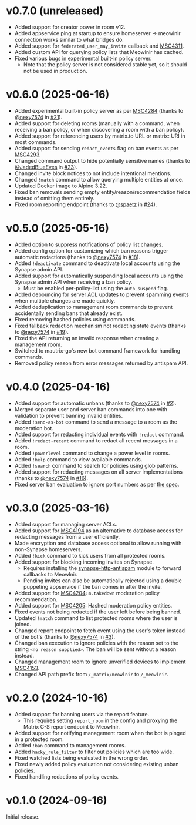 # v0.7.0 (unreleased)

* Added support for creator power in room v12.
* Added appservice ping at startup to ensure homeserver -> meowlnir connection
  works similar to what bridges do.
* Added support for `federated_user_may_invite` callback and [MSC4311].
* Added custom API for querying policy lists that Meowlnir has cached.
* Fixed various bugs in experimental built-in policy server.
  * Note that the policy server is not considered stable yet, so it should
    not be used in production.

[MSC4311]: https://github.com/matrix-org/matrix-spec-proposals/pull/4311

# v0.6.0 (2025-06-16)

* Added experimental built-in policy server as per [MSC4284]
  (thanks to [@nexy7574] in [#21]).
* Added support for deleting rooms (manually with a command, when receiving
  a ban policy, or when discovering a room with a ban policy).
* Added support for referencing users by matrix.to URL or matrix: URI in
  most commands.
* Added support for sending `redact_events` flag on ban events as per [MSC4293].
* Changed command output to hide potentially sensitive names
  (thanks to [@JadedBlueEyes] in [#23]).
* Changed invite block notices to not include intentional mentions.
* Changed `!match` command to allow querying multiple entities at once.
* Updated Docker image to Alpine 3.22.
* Fixed ban removals sending empty entity/reason/recommendation fields instead
  of omitting them entirely.
* Fixed room reporting endpoint (thanks to [@spaetz] in [#24]).

[MSC4284]: https://github.com/matrix-org/matrix-spec-proposals/pull/4284
[MSC4293]: https://github.com/matrix-org/matrix-spec-proposals/pull/4293
[#21]: https://github.com/maunium/meowlnir/pull/21
[#23]: https://github.com/maunium/meowlnir/pull/23
[#24]: https://github.com/maunium/meowlnir/pull/24
[@spaetz]: https://github.com/spaetz
[@JadedBlueEyes]: https://github.com/JadedBlueEyes

# v0.5.0 (2025-05-16)

* Added option to suppress notifications of policy list changes.
* Added config option for customizing which ban reasons trigger automatic
  redactions (thanks to [@nexy7574] in [#18]).
* Added `!deactivate` command to deactivate local accounts using the Synapse
  admin API.
* Added support for automatically suspending local accounts using the Synapse
  admin API when receiving a ban policy.
  * Must be enabled per-policy-list using the `auto_suspend` flag.
* Added debouncing for server ACL updates to prevent spamming events when
  multiple changes are made quickly.
* Added deduplication to management room commands to prevent accidentally
  sending bans that already exist.
* Fixed removing hashed policies using commands.
* Fixed fallback redaction mechanism not redacting state events
  (thanks to [@nexy7574] in [#19]).
* Fixed the API returning an invalid response when creating a management room.
* Switched to mautrix-go's new bot command framework for handling commands.
* Removed policy reason from error messages returned by antispam API.

[#18]: https://github.com/maunium/meowlnir/pull/18
[#19]: https://github.com/maunium/meowlnir/pull/19

# v0.4.0 (2025-04-16)

* Added support for automatic unbans (thanks to [@nexy7574] in [#2]).
* Merged separate user and server ban commands into one with validation to
  prevent banning invalid entities.
* Added `!send-as-bot` command to send a message to a room as the
  moderation bot.
* Added support for redacting individual events with `!redact` command.
* Added `!redact-recent` command to redact all recent messages in a room.
* Added `!powerlevel` command to change a power level in rooms.
* Added `!help` command to view available commands.
* Added `!search` command to search for policies using glob patterns.
* Added support for redacting messages on all server implementations
  (thanks to [@nexy7574] in [#16]).
* Fixed server ban evaluation to ignore port numbers as per
  [the spec](https://spec.matrix.org/v1.13/client-server-api/#mroomserver_acl).

[#2]: https://github.com/maunium/meowlnir/pull/2
[#16]: https://github.com/maunium/meowlnir/pull/16

# v0.3.0 (2025-03-16)

* Added support for managing server ACLs.
* Added support for [MSC4194] as an alternative to database access for redacting
  messages from a user efficiently.
* Made encryption and database access optional to allow running with
  non-Synapse homeservers.
* Added `!kick` command to kick users from all protected rooms.
* Added support for blocking incoming invites on Synapse.
  * Requires installing the [synapse-http-antispam] module to forward callbacks
    to Meowlnir.
  * Pending invites can also be automatically rejected using a double puppeting
    appservice if the ban comes in after the invite.
* Added support for [MSC4204]: `m.takedown` moderation policy recommendation.
* Added support for [MSC4205]: Hashed moderation policy entities.
* Fixed events not being redacted if the user left before being banned.
* Updated `!match` command to list protected rooms where the user is joined.
* Changed report endpoint to fetch event using the user's token instead of the
  bot's (thanks to [@nexy7574] in [#3]).
* Changed ban execution to ignore policies with the reason set to the string
  `<no reason supplied>`. The ban will be sent without a reason instead.
* Changed management room to ignore unverified devices to implement [MSC4153].
* Changed API path prefix from `/_matrix/meowlnir` to `/_meowlnir`.

[synapse-http-antispam]: https://github.com/maunium/synapse-http-antispam
[MSC4153]: https://github.com/matrix-org/matrix-spec-proposals/pull/4153
[MSC4194]: https://github.com/matrix-org/matrix-spec-proposals/pull/4194
[MSC4204]: https://github.com/matrix-org/matrix-spec-proposals/pull/4204
[MSC4205]: https://github.com/matrix-org/matrix-spec-proposals/pull/4205
[@nexy7574]: https://github.com/nexy7574
[#3]: https://github.com/maunium/meowlnir/pull/3

# v0.2.0 (2024-10-16)

* Added support for banning users via the report feature.
  * This requires setting `report_room` in the config and proxying the Matrix
    C-S report endpoint to Meowlnir.
* Added support for notifying management room when the bot is pinged in a
  protected room.
* Added `!ban` command to management rooms.
* Added `hacky_rule_filter` to filter out policies which are too wide.
* Fixed watched lists being evaluated in the wrong order.
* Fixed newly added policy evaluation not considering existing unban policies.
* Fixed handling redactions of policy events.

# v0.1.0 (2024-09-16)

Initial release.
